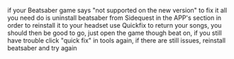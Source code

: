 if your Beatsaber game says "not supported on the new version" to fix it all you need do is uninstall beatsaber from Sidequest in the APP's section in order to  reinstall it to your headset use Quickfix to return your songs, you should then be good to go, just open the game though beat on, if you still have trouble click "quick fix" in tools again, if there are still issues, reinstall beatsaber and try again
